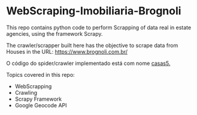 # WebScraping-Imobiliaria-Brognoli
This repo contains python code to perform Scrapping of data real in estate agencies, using the framework Scrapy.

The crawler/scrapper built here has the objective to scrape data from Houses in the URL: https://www.brognoli.com.br/

O código do spider/crawler implementado está com nome [casas5.](https://github.com/wesleyjr01/WebScraping-Imobiliaria-Brognoly/blob/master/brognoly/brognoly/spiders/casas5.py)

Topics covered in this repo:
* WebScrapping
* Crawling
* Scrapy Framework
* Google Geocode API
